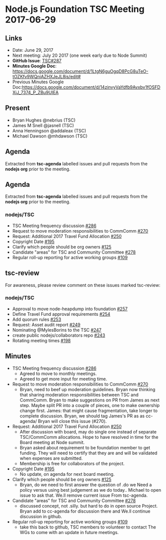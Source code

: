 # Node.js Foundation TSC Meeting 2017-06-29

## Links
* Date: June 29, 2017
* Next meeting: July 20 2017 (one week early due to Node Summit)
* **GitHub Issue**: [TSC#287](https://github.com/nodejs/TSC/issues/287) 
* **Minutes Google Doc**: https://docs.google.com/document/d/1LtgN6guOgqD8PcG8uTeO-tOZKfv9WQniAZHXJeJL8is/edit#
* Previous Minutes Google Doc:https://docs.google.com/document/d/14zinvyVaYdfb9Avxbv1fOSFDXiJ_7374_P_ZBu9UIEA

## Present
* Bryan Hughes @nebrius (TSC)
* James M Snell @jasnell (TSC)
* Anna Henningson @addaleax (TSC)
* Michael Dawson @mhdawson (TSC)

## Agenda
Extracted from **tsc-agenda** labelled issues and pull requests from the **nodejs org** prior to the meeting.

## Agenda

Extracted from **tsc-agenda** labelled issues and pull requests from the **nodejs org** prior to the meeting.

### nodejs/TSC
* TSC Meeting frequency discussion [#286](https://github.com/nodejs/TSC/issues/286)
* Request to move moderation responsibilities to CommComm [#270](https://github.com/nodejs/TSC/issues/270)
* Request: Additional 2017 Travel Fund Allocation [#250](https://github.com/nodejs/TSC/issues/250)
* Copyright Date [#195](https://github.com/nodejs/TSC/issues/195)
* Clarify which people should be org owners [#125](https://github.com/nodejs/TSC/issues/125)
* Candidate "areas" for TSC and Community Committee  [#278](https://github.com/nodejs/TSC/issues/278)
* Regular roll-up reporting for active working groups [#109](https://github.com/nodejs/TSC/issues/109)

## tsc-review

For awareness, please review comment on these issues marked tsc-review:

### nodejs/TSC

* Approval to move node-heapdump into foundation [#257](https://github.com/nodejs/TSC/issues/257)
* Define Travel Fund approval requirements [#254](https://github.com/nodejs/TSC/issues/254)
* Add quorum rules [#253](https://github.com/nodejs/TSC/issues/253)
* Request: Asset audit report [#249](https://github.com/nodejs/TSC/issues/249)
* Nominating @MylesBorins to the TSC [#247](https://github.com/nodejs/TSC/issues/247)
* create public nodejs/collaborators repo [#243](https://github.com/nodejs/TSC/issues/243)
* Rotating meeting times [#198](https://github.com/nodejs/TSC/issues/198)

## Minutes

* TSC Meeting frequency discussion [#286](https://github.com/nodejs/TSC/issues/286)
  * Agreed to move to monthly meetings.
  * Agreed to get more input for meeting time.
* Request to move moderation responsibilities to CommComm [#270](https://github.com/nodejs/TSC/issues/270)
  * Bryan, need to beef up moderation guidelines.  Bryan now
    thinking that sharing moderation responsibilities between
    TSC and CommComm. Bryan to make suggestions on PR from James as
    next step. Maybe split PR into a couple of pieces, one to
    make ownership change first.  James: that might cause
    fragmentation, take longer to complete discussion. Bryan, we
    should tag James's PR as as cc-agenda/ Bryan will close this issue (#270).
* Request: Additional 2017 Travel Fund Allocation [#250](https://github.com/nodejs/TSC/issues/250)
  * After discussion with board, may do single one instead of separate
    TSC/CommComm allocations.  Hope to have resolved in time for the
    Board meeting at Node summit.  
  * Bryan asked about requirement to be foundation member to get
    funding.  They will need to certify that they are and will be
    validated when expenses are submitted.
  * Membership is free for collaborators of the project.
* Copyright Date [#195](https://github.com/nodejs/TSC/issues/195)
  * No update, on agenda for next board meeting. 
* Clarify which people should be org owners [#125](https://github.com/nodejs/TSC/issues/125)
  * Bryan, do we need to first answer the question of .do we
    Need a policy versus using best judgement as we do today.. 
    Michael to open issue to ask that. We.ll remove current issue
    From tsc-agenda.
* Candidate "areas" for TSC and Community Committee  [#278](https://github.com/nodejs/TSC/issues/278)
  * discussed concept, not .silly. but hard to do in open source
    Project. Bryan add to cc-agenda for discussion there and
    We.ll continue discussion in github.
* Regular roll-up reporting for active working groups [#109](https://github.com/nodejs/TSC/issues/109)
  * take this back to github, TSC members to volunteer to contact
    The WGs to come with an update in future meetings.

